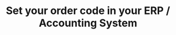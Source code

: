 ---
title: "Set your order code in your ERP / Accounting System"
name: "sourcemeta_apifact"
key: "param_use_channel_order_code"
description: "Create source order with same code as channel"
user_friendly_description: "Set your sales channel order code as the order code in your ERP / Accounting system."
default: "false"
values: []
tags: [sourcemeta,apifact,iq-retail,microsoft-dynamics-nav,omni-accounts,sage-50cloud-pastel-partner,sage-50cloud-pastel-xpress,sage-100-evolution,sage-200-evolution,sage-300cloud,sage-x3,sap-business-one,syspro,custom-database]
type: "meta"
process: "orders"
headless: true
---